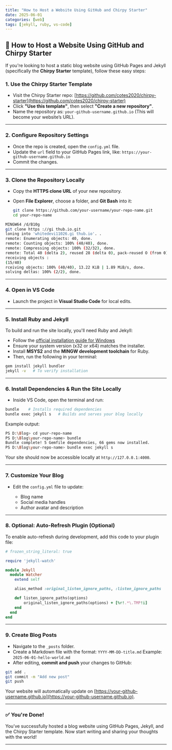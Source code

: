 ```yaml
---
title: "How to Host a Website Using GitHub and Chirpy Starter"
date: 2025-06-01
categories: [web]
tags: [jekyll, ruby, vs-code]
---
```


## 🚀 How to Host a Website Using GitHub and Chirpy Starter

If you're looking to host a static blog website using GitHub Pages and Jekyll (specifically the **Chirpy Starter** template), follow these easy steps:


### **1. Use the Chirpy Starter Template**

* Visit the Chirpy Starter repo: [https://github.com/cotes2020/chirpy-starter](https://github.com/cotes2020/chirpy-starter)
* Click **"Use this template"**, then select **"Create a new repository"**.
* Name the repository as:
  `your-github-username.github.io`
  (This will become your website’s URL).

---

### **2. Configure Repository Settings**

* Once the repo is created, open the `config.yml` file.
* Update the `url` field to your GitHub Pages link, like:
  `https://your-github-username.github.io`
* Commit the changes.

---

### **3. Clone the Repository Locally**

* Copy the **HTTPS clone URL** of your new repository.
* Open **File Explorer**, choose a folder, and **Git Bash** into it:

  ```bash
  git clone https://github.com/your-username/your-repo-name.git
  cd your-repo-name
  ```
```bash
MINGW64 /d/B10g
git clone https ://gi thub.io.git
loning into 'whitedevi11026.gi thub.io'. .
remote: Enumerating objects: 40, done.
remote: Counting objects: 100% (40/40), done.
remote: Compressing objects: 100% (32/32), done.
remote: Total 40 (delta 2), reused 28 (delta 0), pack-reused O (from 0)Receiving
receiving objects :
(15/40)
rceiving objects: 100% (40/40), 13.22 KiB | 1.89 MiB/s, done.
solving deltas: 100% (2/2), done.
```
---

### **4. Open in VS Code**

* Launch the project in **Visual Studio Code** for local edits.

---

### **5. Install Ruby and Jekyll**

To build and run the site locally, you'll need Ruby and Jekyll:

* Follow the [official installation guide for Windows](https://jekyllrb.com/docs/installation/windows/)
* Ensure your system version (x32 or x64) matches the installer.
* Install **MSYS2** and the **MINGW development toolchain** for Ruby.
* Then, run the following in your terminal:

```bash
gem install jekyll bundler
jekyll -v   # To verify installation
```

---

### **6. Install Dependencies & Run the Site Locally**

* Inside VS Code, open the terminal and run:

```bash
bundle    # Installs required dependencies
bundle exec jekyll s   # Builds and serves your blog locally
```

Example output:

```bash
PS D:\Blog> cd your-repo-name
PS D:\Blog\your-repo-name> bundle
Bundle complete! 5 Gemfile dependencies, 66 gems now installed.
PS D:\Blog\your-repo-name> bundle exec jekyll s
```

Your site should now be accessible locally at `http://127.0.0.1:4000`.

---

### **7. Customize Your Blog**

* Edit the `config.yml` file to update:

  * Blog name
  * Social media handles
  * Author avatar and description

---

### **8. Optional: Auto-Refresh Plugin (Optional)**

To enable auto-refresh during development, add this code to your plugin file:

```ruby
# frozen_string_literal: true

require 'jekyll-watch'

module Jekyll
  module Watcher
    extend self

    alias_method :original_listen_ignore_paths, :listen_ignore_paths

    def listen_ignore_paths(options)
        original_listen_ignore_paths(options) + [%r!.*\.TMP!i]
    end
  end
end
```

---

### **9. Create Blog Posts**

* Navigate to the `_posts` folder.
* Create a Markdown file with the format:
  `YYYY-MM-DD-title.md`
  Example: `2025-06-01-hello-world.md`
* After editing, **commit and push** your changes to GitHub:

```bash
git add .
git commit -m "Add new post"
git push
```

Your website will automatically update on [https://your-github-username.github.io](https://your-github-username.github.io).

---

### ✅ You're Done!

You’ve successfully hosted a blog website using GitHub Pages, Jekyll, and the Chirpy Starter template. Now start writing and sharing your thoughts with the world!

---
